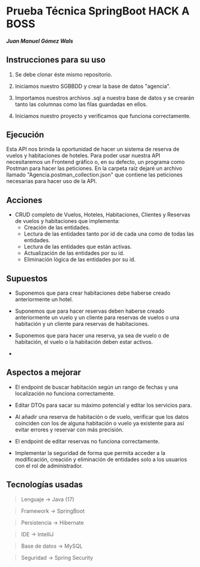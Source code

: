 # Prueba Técnica SpringBoot HACK A BOSS

##### Juan Manuel Gómez Wals

## Instrucciones para su uso

1. Se debe clonar éste mismo repositorio.

2. Iniciamos nuestro SGBBDD y crear la base de datos "agencia".

3. Importamos nuestros archivos .sql a nuestra base de datos y se crearán tanto las columnas como las filas guardadas en ellos.

4. Iniciamos nuestro proyecto y verificamos que funciona correctamente.

## Ejecución

Esta API nos brinda la oportunidad de hacer un sistema de reserva de vuelos y habitaciones de hoteles.
Para poder usar nuestra API necesitaremos un Frontend gráfico o, en su defecto, un programa como Postman para hacer las peticiones.
En la carpeta raíz dejaré un archivo llamado "Agencia.postman_collection.json" que contiene las peticiones necesarias para hacer uso de la API.

## Acciones

- CRUD completo de Vuelos, Hoteles, Habitaciones, Clientes y Reservas de vuelos y  habitaciones que implementa:
  - Creación de las entidades.
  - Lectura de las entidades tanto por id de cada una como de todas las entidades.
  - Lectura de las entidades que están activas.
  - Actualización de las entidades por su id.
  - Eliminación lógica de las entidades por su id.

## Supuestos

- Suponemos que para crear habitaciones debe haberse creado anteriormente un hotel.

- Suponemos que para hacer reservas deben haberse creado anteriormente un vuelo y un cliente para reservas de vuelos o una habitación y un cliente para reservas de habitaciones.

- Suponemos que para hacer una reserva, ya sea de vuelo o de habitación, el vuelo o la habitación deben estar activos.
- 
## Aspectos a mejorar

- El endpoint de buscar habitación según un rango de fechas y una localización no funciona correctamente.

- Editar DTOs para sacar su máximo potencial y editar los servicios para.

- Al añadir una reserva de habitación o de vuelo, verificar que los datos coinciden con los de alguna habitación o vuelo ya existente para así evitar errores y reservar con más precisión.

- El endpoint de editar reservas no funciona correctamente.

- Implementar la seguridad de forma que permita acceder a la modificación, creación y eliminación de entidades solo a los usuarios con el rol de administrador.

## Tecnologías usadas

> Lenguaje -> Java (17)

> Framework -> SpringBoot

> Persistencia -> Hibernate

> IDE -> IntelliJ

> Base de datos -> MySQL

> Seguridad -> Spring Security